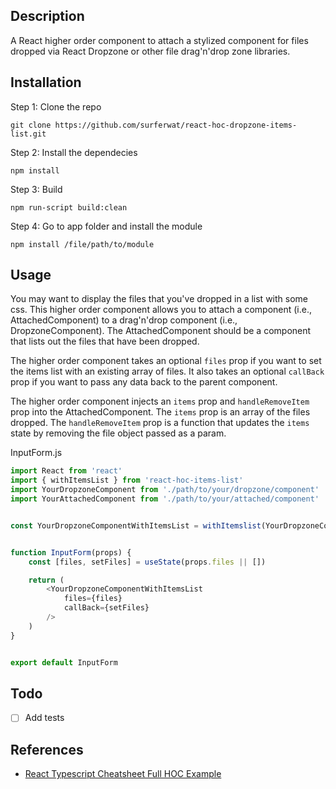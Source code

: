 ## Description

A React higher order component to attach a stylized component for files dropped via React Dropzone or other file drag'n'drop zone libraries.

## Installation

Step 1: Clone the repo 

```
git clone https://github.com/surferwat/react-hoc-dropzone-items-list.git
```

Step 2: Install the dependecies

```
npm install
```

Step 3: Build 
```
npm run-script build:clean
```

Step 4: Go to app folder and install the module

```
npm install /file/path/to/module
```

## Usage

You may want to display the files that you've dropped in a list with some css. This higher order component allows you to attach a component (i.e., AttachedComponent) to a drag'n'drop component (i.e., DropzoneComponent). The AttachedComponent should be a component that lists out the files that have been dropped.

The higher order component takes an optional `files` prop if you want to set the items list with an existing array of files. It also takes an optional `callBack` prop if you want to pass any data back to the parent component.

The higher order component injects an `items` prop and `handleRemoveItem` prop into the AttachedComponent. The `items` prop is an array of the files dropped. The `handleRemoveItem` prop is a function that updates the `items` state by removing the file object passed as a param.

InputForm.js
```javascript
import React from 'react'
import { withItemsList } from 'react-hoc-items-list'
import YourDropzoneComponent from './path/to/your/dropzone/component'
import YourAttachedComponent from './path/to/your/attached/component'


const YourDropzoneComponentWithItemsList = withItemslist(YourDropzoneComponent, YourAttachedComponent)


function InputForm(props) {
    const [files, setFiles] = useState(props.files || [])

    return (
        <YourDropzoneComponentWithItemsList
            files={files}
            callBack={setFiles}
        />
    )
}


export default InputForm
```

## Todo 

* [ ] Add tests


## References

* [React Typescript Cheatsheet Full HOC Example](https://react-typescript-cheatsheet.netlify.app/docs/hoc/full_example/)